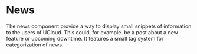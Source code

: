 # News

The news component provide a way to display small snippets of information to the users of UCloud. This could, for
example, be a post about a new feature or upcoming downtime. It features a small tag system for categorization of news.
